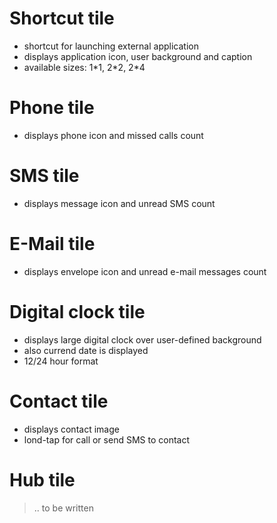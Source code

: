# Shortcut tile #
  * shortcut for launching external application
  * displays application icon, user background and caption
  * available sizes: 1\*1, 2\*2, 2\*4

# Phone tile #
  * displays phone icon and missed calls count

# SMS tile #
  * displays message icon and unread SMS count

# E-Mail tile #
  * displays envelope icon and unread e-mail messages count

# Digital clock tile #
  * displays large digital clock over user-defined background
  * also currend date is displayed
  * 12/24 hour format

# Contact tile #
  * displays contact image
  * lond-tap for call or send SMS to contact

# Hub tile #
> .. to be written